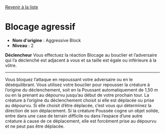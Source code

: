 [Revenir à la liste](list.md)

# Blocage agressif

 * **Nom d'origine** : Aggressive Block
 * **Niveau** : 2


<p><strong>Déclencheur</strong> Vous effectuez la réaction Blocage au bouclier et l’adversaire qui l’a déclenché est adjacent à vous et sa taille est égale ou inférieure à la vôtre.</p>
<hr>
<p>Vous bloquez l’attaque en repoussant votre adversaire ou en le déséquilibrant. Vous utilisez votre bouclier pour repousser la créature à l’origine du déclenchement, soit en la Poussant automatiquement de 1,50 m ou en la prenant au dépourvu jusqu’au début de votre prochain tour. La créature à l’origine du déclenchement choisit si elle est déplacée ou prise au dépourvu. Si elle choisit d’être déplacée, c’est vous qui déterminez la direction de son déplacement. Si la créature Poussée cogne un objet solide, entre dans une case de terrain difficile ou dans l’espace d’une autre créature à cause de ce déplacement, elle est forcément prise au dépourvu et ne peut pas être déplacée.</p>